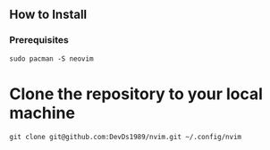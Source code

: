 ## How to Install

### Prerequisites
```
sudo pacman -S neovim
```



# Clone the repository to your local machine
```
git clone git@github.com:DevDs1989/nvim.git ~/.config/nvim

```
